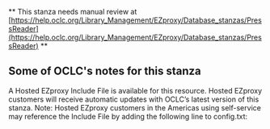 ** This stanza needs manual review at [https://help.oclc.org/Library_Management/EZproxy/Database_stanzas/PressReader](https://help.oclc.org/Library_Management/EZproxy/Database_stanzas/PressReader) **

## Some of OCLC's notes for this stanza

A Hosted EZproxy Include File is available for this resource. Hosted EZproxy customers will receive automatic updates with OCLC&rsquo;s latest version of this stanza. Note: Hosted EZproxy customers in the Americas using self-service may reference the Include File by adding the following line to config.txt:

&nbsp;
